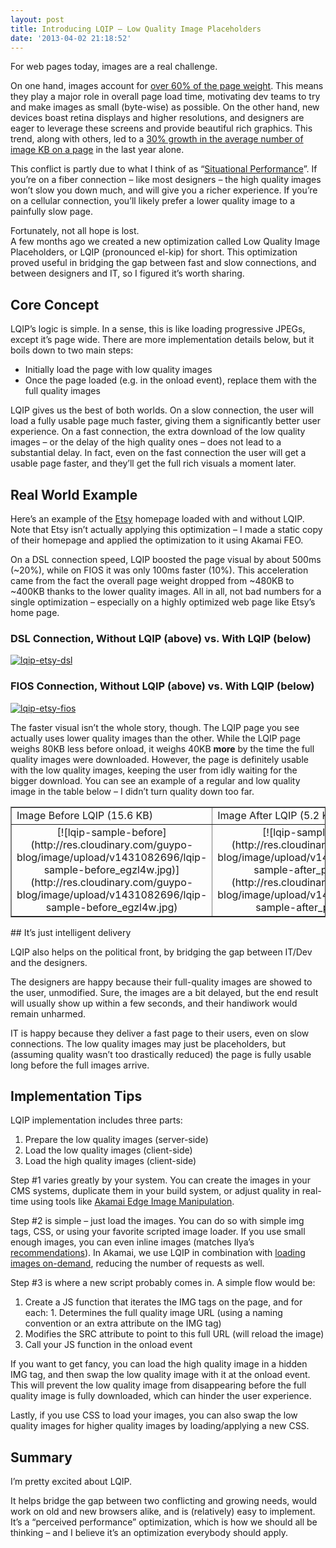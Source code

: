 ```yaml
---
layout: post
title: Introducing LQIP – Low Quality Image Placeholders
date: '2013-04-02 21:18:52'
---
```



For web pages today, images are a real challenge.

On one hand, images account for [over 60% of the page weight](http://httparchive.org/interesting.php#bytesperpage). This means they play a major role in overall page load time, motivating dev teams to try and make images as small (byte-wise) as possible. On the other hand, new devices boast retina displays and higher resolutions, and designers are eager to leverage these screens and provide beautiful rich graphics. This trend, along with others, led to a [30% growth in the average number of image KB on a page](http://httparchive.org/trends.php#bytesImg&reqImg) in the last year alone.

This conflict is partly due to what I think of as “[Situational Performance](http://calendar.perfplanet.com/2012/situational-performance-optimization-the-next-frontier/)”. If you’re on a fiber connection – like most designers – the high quality images won’t slow you down much, and will give you a richer experience. If you’re on a cellular connection, you’ll likely prefer a lower quality image to a painfully slow page.

Fortunately, not all hope is lost.  
 A few months ago we created a new optimization called Low Quality Image Placeholders, or LQIP (pronounced el-kip) for short. This optimization proved useful in bridging the gap between fast and slow connections, and between designers and IT, so I figured it’s worth sharing.


## Core Concept

LQIP’s logic is simple. In a sense, this is like loading progressive JPEGs, except it’s page wide. There are more implementation details below, but it boils down to two main steps:

- Initially load the page with low quality images
- Once the page loaded (e.g. in the onload event), replace them with the full quality images

LQIP gives us the best of both worlds. On a slow connection, the user will load a fully usable page much faster, giving them a significantly better user experience. On a fast connection, the extra download of the low quality images – or the delay of the high quality ones – does not lead to a substantial delay. In fact, even on the fast connection the user will get a usable page faster, and they’ll get the full rich visuals a moment later.


## Real World Example

Here’s an example of the [Etsy](http://www.etsy.com/) homepage loaded with and without LQIP. Note that Etsy isn’t actually applying this optimization – I made a static copy of their homepage and applied the optimization to it using Akamai FEO.

On a DSL connection speed, LQIP boosted the page visual by about 500ms (~20%), while on FIOS it was only 100ms faster (10%). This acceleration came from the fact the overall page weight dropped from ~480KB to ~400KB thanks to the lower quality images. All in all, not bad numbers for a single optimization – especially on a highly optimized web page like Etsy’s home page.

### DSL Connection, Without LQIP (above) vs. With LQIP (below)

[![lqip-etsy-dsl](http://res.cloudinary.com/guypo-blog/image/upload/v1431082695/lqip-etsy-dsl_u0lxnh.png)](http://res.cloudinary.com/guypo-blog/image/upload/v1431082695/lqip-etsy-dsl_u0lxnh.png)

### FIOS Connection, Without LQIP (above) vs. With LQIP (below)

[![lqip-etsy-fios](http://res.cloudinary.com/guypo-blog/image/upload/v1431082695/lqip-etsy-fios_ndnb0e.png)](http://res.cloudinary.com/guypo-blog/image/upload/v1431082695/lqip-etsy-fios_ndnb0e.png)

The faster visual isn’t the whole story, though. The LQIP page you see actually uses lower quality images than the other. While the LQIP page weighs 80KB less before onload, it weighs 40KB **more** by the time the full quality images were downloaded. However, the page is definitely usable with the low quality images, keeping the user from idly waiting for the bigger download. You can see an example of a regular and low quality image in the table below – I didn’t turn quality down too far.

<table border="1" cellpadding="0" cellspacing="0" style="margin-left: auto; margin-right: auto;" width="90%"><tbody><tr><td valign="top" width="50%">Image Before LQIP (15.6 KB)

</td><td valign="top" width="50%">Image After LQIP (5.2 KB)

</td></tr><tr><td align="center" valign="top">[![lqip-sample-before](http://res.cloudinary.com/guypo-blog/image/upload/v1431082696/lqip-sample-before_egzl4w.jpg)](http://res.cloudinary.com/guypo-blog/image/upload/v1431082696/lqip-sample-before_egzl4w.jpg)</td><td align="center" valign="top">[![lqip-sample-after](http://res.cloudinary.com/guypo-blog/image/upload/v1431082696/lqip-sample-after_pjihjb.jpg)](http://res.cloudinary.com/guypo-blog/image/upload/v1431082696/lqip-sample-after_pjihjb.jpg)</td></tr></tbody></table>
## It’s just intelligent delivery

LQIP also helps on the political front, by bridging the gap between IT/Dev and the designers.

The designers are happy because their full-quality images are showed to the user, unmodified. Sure, the images are a bit delayed, but the end result will usually show up within a few seconds, and their handiwork would remain unharmed.

IT is happy because they deliver a fast page to their users, even on slow connections. The low quality images may just be placeholders, but (assuming quality wasn’t too drastically reduced) the page is fully usable long before the full images arrive.


## Implementation Tips

LQIP implementation includes three parts:

1. Prepare the low quality images (server-side)
2. Load the low quality images (client-side)
3. Load the high quality images (client-side)

Step #1 varies greatly by your system. You can create the images in your CMS systems, duplicate them in your build system, or adjust quality in real-time using tools like [Akamai Edge Image Manipulation](http://www.akamai.com/service).

Step #2 is simple – just load the images. You can do so with simple img tags, CSS, or using your favorite scripted image loader. If you use small enough images, you can even inline images (matches Ilya’s [recommendations](https://docs.google.com/presentation/d/1qbqqcfjz3YwocRZu2led3CzhjHjcTvvQVSYET0QYyL4/edit?forcehl=1&hl=en#slide=id.g33a803cd_4_64)). In Akamai, we use LQIP in combination with [loading images on-demand](http://www.guypo.com/the-impact-of-image-optimization/), reducing the number of requests as well.

Step #3 is where a new script probably comes in. A simple flow would be:

1. Create a JS function that iterates the IMG tags on the page, and for each: 1. Determines the full quality image URL (using a naming convention or an extra attribute on the IMG tag)
2. Modifies the SRC attribute to point to this full URL (will reload the image)
2. Call your JS function in the onload event

If you want to get fancy, you can load the high quality image in a hidden IMG tag, and then swap the low quality image with it at the onload event. This will prevent the low quality image from disappearing before the full quality image is fully downloaded, which can hinder the user experience.

Lastly, if you use CSS to load your images, you can also swap the low quality images for higher quality images by loading/applying a new CSS.


## Summary

I’m pretty excited about LQIP.

It helps bridge the gap between two conflicting and growing needs, would work on old and new browsers alike, and is (relatively) easy to implement. It’s a “perceived performance” optimization, which is how we should all be thinking – and I believe it’s an optimization everybody should apply.


